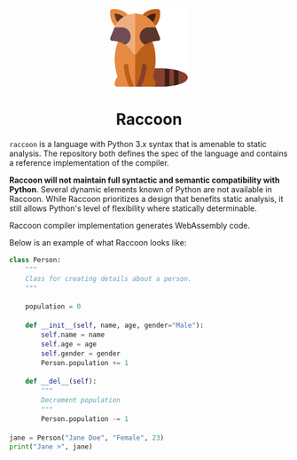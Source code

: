 <div align="center">
    <a href="#" target="_blank">
        <img src="https://raw.githubusercontent.com/raccoon-lang/raccoon/master/raccoon.svg" alt="Raccoon Logo" width="140" height="140"></img>
    </a>
</div>

<h1 align="center">Raccoon</h1>

`raccoon` is a language with Python 3.x syntax that is amenable to static analysis. The repository both defines the spec of the language and contains a reference implementation of the compiler.

**Raccoon will not maintain full syntactic and semantic compatibility with Python**. Several dynamic elements known of Python are not available in Raccoon. While Raccoon prioritizes a design that benefits static analysis, it still allows Python's level of flexibility where statically determinable.

Raccoon compiler implementation generates WebAssembly code.

Below is an example of what Raccoon looks like:

```py
class Person:
    """
    Class for creating details about a person.
    """

    population = 0

    def __init__(self, name, age, gender="Male"):
        self.name = name
        self.age = age
        self.gender = gender
        Person.population += 1

    def __del__(self):
        """
        Decrement population
        """
        Person.population -= 1

jane = Person("Jane Doe", "Female", 23)
print("Jane >", jane)
```
